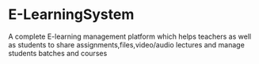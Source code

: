 # E-LearningSystem
A complete E-learning management platform which helps teachers as well as students to share assignments,files,video/audio lectures and manage students batches and courses 
